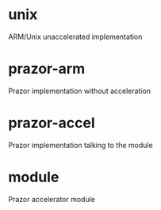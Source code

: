 unix
======

ARM/Unix unaccelerated implementation


prazor-arm
======

Prazor implementation without acceleration

prazor-accel
======

Prazor implementation talking to the module


module
======

Prazor accelerator module

